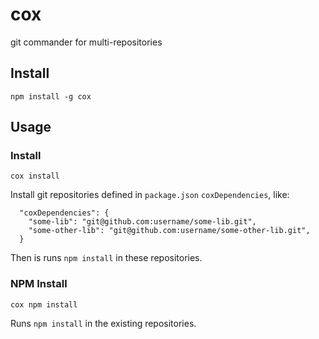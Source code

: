 # cox
git commander for multi-repositories

## Install
```
npm install -g cox
```

## Usage
### Install
```
cox install
```
Install git repositories defined in `package.json` `coxDependencies`, like:
```
  "coxDependencies": {
    "some-lib": "git@github.com:username/some-lib.git",
    "some-other-lib": "git@github.com:username/some-other-lib.git",
  }
```
Then is runs `npm install` in these repositories.
### NPM Install
```
cox npm install
```
Runs `npm install` in the existing repositories.
